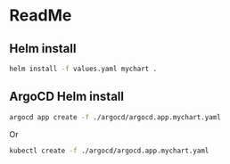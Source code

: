 # ReadMe

## Helm install

~~~bash
helm install -f values.yaml mychart .
~~~

## ArgoCD Helm install

~~~bash
argocd app create -f ./argocd/argocd.app.mychart.yaml
~~~

Or

~~~bash
kubectl create -f ./argocd/argocd.app.mychart.yaml
~~~
